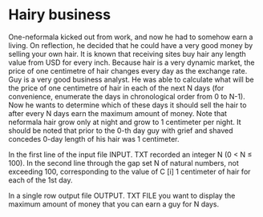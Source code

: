 # Hairy business

One-neformala kicked out from work, and now he had to somehow earn a living. On reflection, he decided that he could have a very good money by selling your own hair. It is known that receiving sites buy hair any length value from USD for every inch. Because hair is a very dynamic market, the price of one centimetre of hair changes every day as the exchange rate. Guy is a very good business analyst. He was able to calculate what will be the price of one centimetre of hair in each of the next N days (for convenience, enumerate the days in chronological order from 0 to N-1). Now he wants to determine which of these days it should sell the hair to after every N days earn the maximum amount of money. Note that neformala hair grow only at night and grow to 1 centimeter per night. It should be noted that prior to the 0-th day guy with grief and shaved concedes 0-day length of his hair was 1 centimeter. 

In the first line of the input file INPUT. TXT recorded an integer N (0 < N ≤ 100). In the second line through the gap set N of natural numbers, not exceeding 100, corresponding to the value of C [i] 1 centimeter of hair for each of the 1st day.

In a single row output file OUTPUT. TXT FILE you want to display the maximum amount of money that you can earn a guy for N days.
